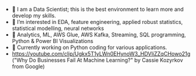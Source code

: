 - 👋 I am a Data Scientist; this is the best environment to learn more and develop my skills.
- 👀 I’m interested in EDA, feature engineering, applied robust statistics, statistical modelling, neural networks
- 🌱 Analytics, ML, AWS Glue, AWS Kafka,  Streaming, SQL programming, Python & Power BI  Visualizations  
- 💞️ Currently working on Python coding for various applications.
- https://youtube.com/clip/Ugkx5T1yLWn0EHynoW3_HDVliZZqCHowo21g ("Why Do Businesses Fail At Machine Learning?" by Cassie Kozyrkov from Google)


<!---
ormigi/ormigi is a ✨ special ✨ repository because its `README.md` (this file) appears on your GitHub profile.
You can click the Preview link to take a look at your changes.
--->
